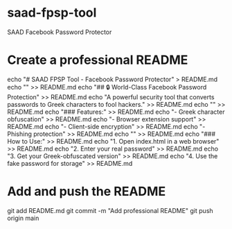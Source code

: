 # saad-fpsp-tool
SAAD Facebook Password Protector
# Create a professional README
echo "# SAAD FPSP Tool - Facebook Password Protector" > README.md
echo "" >> README.md
echo "## 🔒 World-Class Facebook Password Protection" >> README.md
echo "A powerful security tool that converts passwords to Greek characters to fool hackers." >> README.md
echo "" >> README.md
echo "### Features:" >> README.md
echo "- Greek character obfuscation" >> README.md
echo "- Browser extension support" >> README.md
echo "- Client-side encryption" >> README.md
echo "- Phishing protection" >> README.md
echo "" >> README.md
echo "### How to Use:" >> README.md
echo "1. Open index.html in a web browser" >> README.md
echo "2. Enter your real password" >> README.md
echo "3. Get your Greek-obfuscated version" >> README.md
echo "4. Use the fake password for storage" >> README.md

# Add and push the README
git add README.md
git commit -m "Add professional README"
git push origin main
